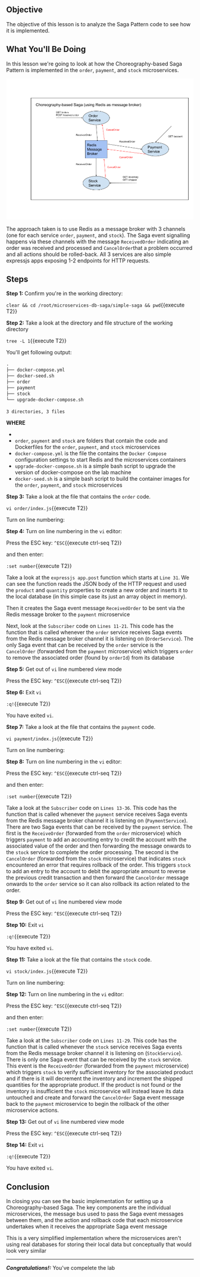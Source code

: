 ## Objective
The objective of this lesson is to analyze the Saga Pattern code to see how it is implemented.

## What You'll Be Doing
In this lesson we're going to look at how the Choreography-based Saga Pattern is implemented in the `order`, `payment`, and `stock` microservices.

![Choreography-based Saga](msdb-005/assets/choreography-saga.png)

The approach taken is to use Redis as a message broker with 3 channels (one for each service `order`, `payment`, and `stock`).  The Saga event signalling happens via these channels with the message `ReceivedOrder` indicating an order was received and processed and `CancelOrder`that a problem occurred and all actions should be rolled-back.  All 3 services are also simple expressjs apps exposing 1-2 endpoints for HTTP requests.


## Steps

**Step 1:** Confirm you're in the working directory:

`clear && cd /root/microservices-db-saga/simple-saga && pwd`{{execute T2}}

**Step 2:** Take a look at the directory and file structure of the working directory

`tree -L 1`{{execute T2}}

You'll get following output:

```
.
├── docker-compose.yml
├── docker-seed.sh
├── order
├── payment
├── stock
└── upgrade-docker-compose.sh

3 directories, 3 files
```

**WHERE**

* 
* `order`, `payment` and `stock` are folders that contain the code and Dockerfiles for the `order`, `payment`, and `stock` microservices
* `docker-compose.yml` is the file the contains the `Docker Compose` configuration settings to start Redis and the microservices containers
* `upgrade-docker-compose.sh` is a simple bash script to upgrade the version of docker-compose on the lab machine
* `docker-seed.sh` is a simple bash script to build the container images for the `order`, `payment`, and `stock` microservices


**Step 3:** Take a look at the file that contains the `order` code. 

`vi order/index.js`{{execute T2}}

Turn on line numbering:

**Step 4:** Turn on line numbering in the `vi` editor:

Press the ESC key: `^ESC`{{execute ctrl-seq T2}}

and then enter:

`:set number`{{execute T2}}

Take a look at the `expressjs app.post` function which starts at `Line 31`. We can see the function reads the JSON body of the HTTP request and used the `product` and `quantity` properties to create a new order and inserts it to the local database (in this simple case its just an array object in memory).

Then it creates the Saga event message `ReceivedOrder` to be sent via the Redis message broker to the `payment` microservice

Next, look at the `Subscriber` code on `Lines 11-21`.  This code has the function that is called whenever the `order` service receives Saga events from the Redis message broker channel it is listening on (`OrderService`).  The only Saga event that can be received by the `order` service is the `CancelOrder` (forwarded from the `payment` microservice) which triggers `order` to remove the associated order (found by `orderId`) from its database

**Step 5:** Get out of `vi` line numbered view mode

Press the ESC key: `^ESC`{{execute ctrl-seq T2}}

**Step 6:** Exit `vi`

`:q!`{{execute T2}}

You have exited `vi`.

**Step 7:**  Take a look at the file that contains the `payment` code. 

`vi payment/index.js`{{execute T2}}

Turn on line numbering:

**Step 8:** Turn on line numbering in the `vi` editor:

Press the ESC key: `^ESC`{{execute ctrl-seq T2}}

and then enter:

`:set number`{{execute T2}}

Take a look at the `Subscriber` code on `Lines 13-36`.  This code has the function that is called whenever the `payment` service receives Saga events from the Redis message broker channel it is listening on (`PaymentService`).  There are two Saga events that can be received by the `payment` service. The first is the `ReceiveOrder` (forwarded from the `order` microservice) which triggers `payment` to add an accounting entry to credit the account with the associated value of the order and then forwarding the message onwards to the `stock` service to complete the order processing.  The second is the `CancelOrder` (forwarded from the `stock` microservice) that indicates `stock` encountered an error that requires rollback of the order.  This triggers `stock` to add an entry to the account to debit the appropriate amount to reverse the previous credit transaction and then forward the `CancelOrder` message onwards to the `order` service so it can also rollback its action related to the order.

**Step 9:** Get out of `vi` line numbered view mode

Press the ESC key: `^ESC`{{execute ctrl-seq T2}}

**Step 10:** Exit `vi`

`:q!`{{execute T2}}

You have exited `vi`.

**Step 11:** Take a look at the file that contains the `stock` code.

`vi stock/index.js`{{execute T2}}

Turn on line numbering:

**Step 12:** Turn on line numbering in the `vi` editor:

Press the ESC key: `^ESC`{{execute ctrl-seq T2}}

and then enter:

`:set number`{{execute T2}}

Take a look at the `Subscriber` code on `Lines 11-29`.  This code has the function that is called whenever the `stock` service receives Saga events from the Redis message broker channel it is listening on (`StockService`).  There is only one Saga event that can be received by the `stock` service. This event is the `ReceivedOrder` (forwarded from the `payment` microservice) which triggers `stock` to verify sufficient inventory for the associated product and if there is it will decrement the inventory and increment the shipped quantities for the appropriate product.  If the product is not found or the inventory is insufficient the `stock` microservice will instead leave its data untouched and create and forward the `CancelOrder` Saga event message back to the `payment` microservice to begin the rollback of the other microservice actions.

**Step 13:** Get out of `vi` line numbered view mode

Press the ESC key: `^ESC`{{execute ctrl-seq T2}}

**Step 14:** Exit `vi`

`:q!`{{execute T2}}

You have exited `vi`.

## Conclusion 

In closing you can see the basic implementation for setting up a Choreography-based Saga.  The key components are the individual microservices, the message bus used to pass the Saga event messages between them, and the action and rollback code that each microservice undertakes when it receives the appropriate Saga event message

This is a very simplified implementation where the microservices aren't using real databases for storing their local data but conceptually that would look very similar

---

***Congratulations!:*** You've compelete the lab 
